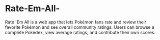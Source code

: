# Rate-Em-All-
Rate 'Em All is a web app that lets Pokémon fans rate and review their favorite Pokémon and see overall community ratings. Users can browse a complete Pokédex, view average ratings, and contribute their own scores.
